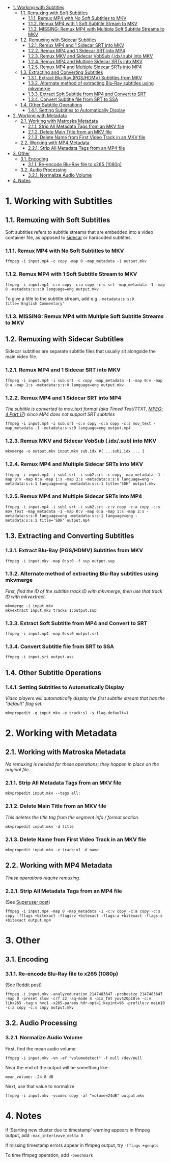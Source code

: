 - [1. Working with Subtitles](#1-working-with-subtitles)
  - [1.1. Remuxing with Soft Subtitles](#11-remuxing-with-soft-subtitles)
    - [1.1.1. Remux MP4 with No Soft Subtitles to MKV](#111-remux-mp4-with-no-soft-subtitles-to-mkv)
    - [1.1.2. Remux MP4 with 1 Soft Subtitle Stream to MKV](#112-remux-mp4-with-1-soft-subtitle-stream-to-mkv)
    - [1.1.3. MISSING: Remux MP4 with Multiple Soft Subtitle Streams to MKV](#113-missing-remux-mp4-with-multiple-soft-subtitle-streams-to-mkv)
  - [1.2. Remuxing with Sidecar Subtitles](#12-remuxing-with-sidecar-subtitles)
    - [1.2.1. Remux MP4 and 1 Sidecar SRT into MKV](#121-remux-mp4-and-1-sidecar-srt-into-mkv)
    - [1.2.2. Remux MP4 and 1 Sidecar SRT into MP4](#122-remux-mp4-and-1-sidecar-srt-into-mp4)
    - [1.2.3. Remux MKV and Sidecar VobSub (.idx/.sub) into MKV](#123-remux-mkv-and-sidecar-vobsub-idxsub-into-mkv)
    - [1.2.4. Remux MP4 and Multiple Sidecar SRTs into MKV](#124-remux-mp4-and-multiple-sidecar-srts-into-mkv)
    - [1.2.5. Remux MP4 and Multiple Sidecar SRTs into MP4](#125-remux-mp4-and-multiple-sidecar-srts-into-mp4)
  - [1.3. Extracting and Converting Subtitles](#13-extracting-and-converting-subtitles)
    - [1.3.1. Extract Blu-Ray (PGS/HDMV) Subtitles from MKV](#131-extract-blu-ray-pgshdmv-subtitles-from-mkv)
    - [1.3.2. Alternate method of extracting Blu-Ray subtitles using mkvmerge](#132-alternate-method-of-extracting-blu-ray-subtitles-using-mkvmerge)
    - [1.3.3. Extract Soft Subtitle from MP4 and Convert to SRT](#133-extract-soft-subtitle-from-mp4-and-convert-to-srt)
    - [1.3.4. Convert Subtitle file from SRT to SSA](#134-convert-subtitle-file-from-srt-to-ssa)
  - [1.4. Other Subtitle Operations](#14-other-subtitle-operations)
    - [1.4.1. Setting Subtitles to Automatically Display](#141-setting-subtitles-to-automatically-display)
- [2. Working with Metadata](#2-working-with-metadata)
  - [2.1. Working with Matroska Metadata](#21-working-with-matroska-metadata)
    - [2.1.1. Strip All Metadata Tags from an MKV file](#211-strip-all-metadata-tags-from-an-mkv-file)
    - [2.1.2. Delete Main Title from an MKV file](#212-delete-main-title-from-an-mkv-file)
    - [2.1.3. Delete Name from First Video Track in an MKV file](#213-delete-name-from-first-video-track-in-an-mkv-file)
  - [2.2. Working with MP4 Metadata](#22-working-with-mp4-metadata)
    - [2.2.1. Strip All Metadata Tags from an MP4 file](#221-strip-all-metadata-tags-from-an-mp4-file)
- [3. Other](#3-other)
  - [3.1. Encoding](#31-encoding)
    - [3.1.1. Re-encode Blu-Ray file to x265 (1080p)](#311-re-encode-blu-ray-file-to-x265-1080p)
  - [3.2. Audio Processing](#32-audio-processing)
    - [3.2.1. Normalize Audio Volume](#321-normalize-audio-volume)
- [4. Notes](#4-notes)

# 1. Working with Subtitles

## 1.1. Remuxing with Soft Subtitles
Soft subtitles refers to subtitle streams that are embedded into a video container file, as opposed to [sidecar](#remuxing-with-sidecar-subtitles) or hardcoded subtitles.

### 1.1.1. Remux MP4 with No Soft Subtitles to MKV
```
ffmpeg -i input.mp4 -c copy -map 0 -map_metadata -1 output.mkv
```

### 1.1.2. Remux MP4 with 1 Soft Subtitle Stream to MKV
```
ffmpeg -i input.mp4 -c:v copy -c:a copy -c:s srt -map_metadata -1 -map 0 -metadata:s:s:0 language=eng output.mkv
```
To give a title to the subtitle stream, add e.g. `-metadata:s:s:0 title='English Commentary'`

### 1.1.3. MISSING: Remux MP4 with Multiple Soft Subtitle Streams to MKV

## 1.2. Remuxing with Sidecar Subtitles
Sidecar subtitles are separate subtitle files that usually sit alongside the main video file.

### 1.2.1. Remux MP4 and 1 Sidecar SRT into MKV
```
ffmpeg -i input.mp4 -i sub.srt -c copy -map_metadata -1 -map 0:v -map 0:a -map 1:s -metadata:s:s:0 language=eng output.mkv
```

### 1.2.2. Remux MP4 and 1 Sidecar SRT into MP4
*The subtitle is converted to mov_text format (aka Timed Text/TTXT, [MPEG-4 Part 17](http://en.wikipedia.org/wiki/MPEG-4_Part_17)) since MP4 does not support SRT subtitles*
```
ffmpeg -i input.mp4 -i sub.srt -c:v copy -c:a copy -c:s mov_text -map_metadata -1 -metadata:s:s:0 language=eng output.mp4
```

### 1.2.3. Remux MKV and Sidecar VobSub (.idx/.sub) into MKV
```
mkvmerge -o output.mkv input.mkv sub.idx #[ ...sub2.idx ... ]
```

### 1.2.4. Remux MP4 and Multiple Sidecar SRTs into MKV
```
ffmpeg -i input.mp4 -i sub1.srt -i sub2.srt -c copy -map_metadata -1 -map 0:v -map 0:a -map 1:s -map 2:s -metadata:s:s:0 language=eng -metadata:s:s:1 language=eng -metadata:s:s:1 title='SDH' output.mkv
```

### 1.2.5. Remux MP4 and Multiple Sidecar SRTs into MP4
```
ffmpeg -i input.mp4 -i sub1.srt -i sub2.srt -c:v copy -c:a copy -c:s mov_text -map_metadata -1 -map 0:v -map 0:a -map 1:s -map 2:s -metadata:s:s:0 language=eng -metadata:s:s:1 language=eng -metadata:s:s:1 title='SDH' output.mp4
```

## 1.3. Extracting and Converting Subtitles

### 1.3.1. Extract Blu-Ray (PGS/HDMV) Subtitles from MKV
```
ffmpeg -i input.mkv -map 0:s:0 -f sup output.sup
```

### 1.3.2. Alternate method of extracting Blu-Ray subtitles using mkvmerge
*First, find the ID of the subtitle track ID with mkvmerge, then use that track ID with mkvextract.*
```
mkvmerge -i input.mkv
mkvextract input.mkv tracks 1:output.sup
```

### 1.3.3. Extract Soft Subtitle from MP4 and Convert to SRT
```
ffmpeg -i input.mp4 -map 0:s:0 output.srt
```

### 1.3.4. Convert Subtitle file from SRT to SSA
```
ffmpeg -i input.srt output.ass
```

## 1.4. Other Subtitle Operations

### 1.4.1. Setting Subtitles to Automatically Display
*Video players will automatically display the first subtitle stream that has the "default" flag set.*
```
mkvpropedit -q input.mkv -e track:s1 -s flag-default=1
```

# 2. Working with Metadata

## 2.1. Working with Matroska Metadata
*No remuxing is needed for these operations; they happen in place on the original file.*

### 2.1.1. Strip All Metadata Tags from an MKV file
```
mkvpropedit input.mkv --tags all:
```

### 2.1.2. Delete Main Title from an MKV file
*This deletes the title tag from the segment info / format section.*
```
mkvpropedit input.mkv -d title
```

### 2.1.3. Delete Name from First Video Track in an MKV file
```
mkvpropedit input.mkv -e track:v1 -d name
```

## 2.2. Working with MP4 Metadata
*These operations require remuxing.*

### 2.2.1. Strip All Metadata Tags from an MP4 file
(See [Superuser post](https://superuser.com/questions/441361/strip-metadata-from-all-formats-with-ffmpeg/428039#428039))
```
ffmpeg -i input.mp4 -map 0 -map_metadata -1 -c:v copy -c:a copy -c:s copy -fflags +bitexact -flags:v +bitexact -flags:a +bitexact -flags:s +bitexact output.mp4
```

# 3. Other

## 3.1. Encoding

### 3.1.1. Re-encode Blu-Ray file to x265 (1080p)
(See [Reddit post](https://www.reddit.com/r/ffmpeg/comments/mij9mr/which_settings_for_converting_fullhd_blu_rays_to/?rdt=47933))
```
ffmpeg -i input.mkv -analyzeduration 2147483647 -probesize 2147483647 -map 0 -preset slow -crf 22 -aq-mode 4 -pix_fmt yuv420p10le -c:v libx265 -tag:v hvc1 -x265-params hdr-opt=1:keyint=96 -profile:v main10 -c:a copy -c:s copy output.mkv
```

## 3.2. Audio Processing

### 3.2.1. Normalize Audio Volume
First, find the mean audio volume:
```
ffmpeg -i input.mkv -vn -af "volumedetect" -f null /dev/null
```

Near the end of the output will be something like:

`mean_volume: -24.8 dB`

Next, use that value to normalize
```
ffmpeg -i input.mkv -vcodec copy -af "volume=24dB" output.mkv
```

# 4. Notes

If 'Starting new cluster due to timestamp' warning appears in ffmpeg output, add `-max_interleave_delta 0`

If missing timestamp errors appear in ffmpeg output, try `-fflags +genpts`

To time ffmpeg operation, add `-benchmark`
